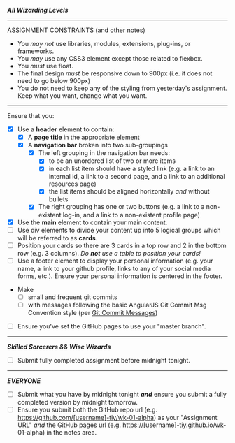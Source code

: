 _**All Wizarding Levels**_
****
ASSIGNMENT CONSTRAINTS (and other notes)
- You _may not_ use libraries, modules, extensions, plug-ins, or frameworks.
- You _may_ use any CSS3 element except those related to flexbox.
- You _must_ use float.
- The final design _must_ be responsive down to 900px (i.e. it does not need to go below 900px)
- You do not need to keep any of the styling from yesterday's assignment.  Keep what you want, change what you want.
****
Ensure that you:
- [x] Use a **header** element to contain:
  - [x] A **page title** in the appropriate element
  - [x] A **navigation bar** broken into two sub-groupings
    - [x] The left grouping in the navigation bar needs:
      - [x] to be an unordered list of two or more items
      - [x] in each list item should have a styled link  (e.g. a link to an internal id, a link to a second page, and a link to an additional resources page)
      - [x] the list items should be aligned horizontally _and_ without bullets
    - [x] The right grouping has one or two buttons (e.g. a link to a non-existent log-in, and a link to a non-existent profile page)
- [x] Use the **main** element to contain your main content.
- [ ] Use div elements to divide your content up into 5 logical groups which will be referred to as **cards**.
- [ ] Position your cards so there are 3 cards in a top row and 2 in the bottom row (e.g. 3 columns).  _Do **not** use a table to position your cards!_
- [ ] Use a footer element to display your personal information (e.g. your name, a link to your github profile, links to any of your social media forms, etc.).  Ensure your personal information is centered in the footer.

- Make
  - [ ] small and frequent git commits
  - [ ] with messages following the basic AngularJS Git Commit Msg Convention style (per [Git Commit Messages](https://karma-runner.github.io/1.0/dev/git-commit-msg.html))
- [ ] Ensure you've set the GitHub pages to use your "master branch".

****

_**Skilled Sorcerers && Wise Wizards**_

- [ ] Submit fully completed assignment before midnight tonight.

****

_**EVERYONE**_

- [ ] Submit what you have by midnight tonight _**and**_ ensure you submit a fully completed version by midnight tomorrow.
- [ ] Ensure you submit both the GitHub repo url (e.g. https://github.com/[username]-tiy/wk-01-alpha) as your "Assignment URL" _and_ the GitHub pages url (e.g. https://[username]-tiy.github.io/wk-01-alpha) in the notes area.
